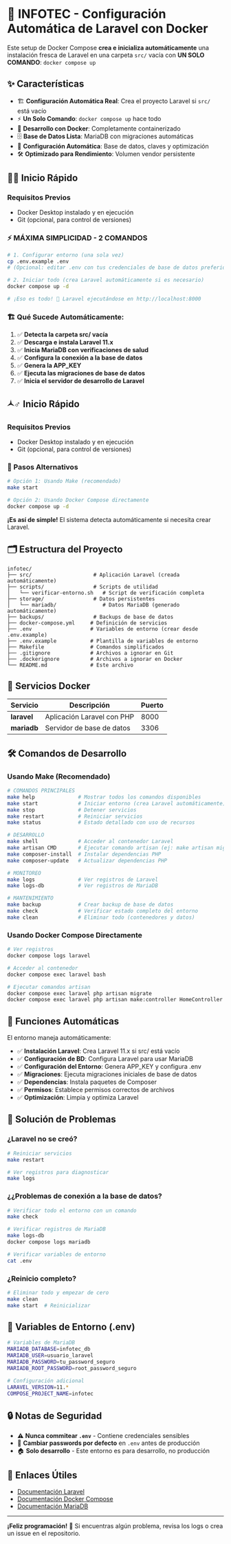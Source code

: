# 🚀 INFOTEC - Configuración Automática de Laravel con Docker

Este setup de Docker Compose **crea e inicializa automáticamente** una instalación fresca de Laravel en una carpeta `src/` vacía con **UN SOLO COMANDO**: `docker compose up`

## ✨ Características

- 🏗️ **Configuración Automática Real**: Crea el proyecto Laravel si `src/` está vacío
- ⚡ **Un Solo Comando**: `docker compose up` hace todo
- 🐳 **Desarrollo con Docker**: Completamente containerizado
- 🗄️ **Base de Datos Lista**: MariaDB con migraciones automáticas
- 🔑 **Configuración Automática**: Base de datos, claves y optimización
- 🛠️ **Optimizado para Rendimiento**: Volumen vendor persistente

## 🏃‍♂️ Inicio Rápido

### Requisitos Previos
- Docker Desktop instalado y en ejecución
- Git (opcional, para control de versiones)

### ⚡ **MÁXIMA SIMPLICIDAD - 2 COMANDOS**

```bash
# 1. Configurar entorno (una sola vez)
cp .env.example .env
# (Opcional: editar .env con tus credenciales de base de datos preferidas)

# 2. Iniciar todo (crea Laravel automáticamente si es necesario)
docker compose up -d

# ¡Eso es todo! 🎉 Laravel ejecutándose en http://localhost:8000
```

### 🏗️ **Qué Sucede Automáticamente:**
1. ✅ **Detecta la carpeta src/ vacía**
2. ✅ **Descarga e instala Laravel 11.x**
3. ✅ **Inicia MariaDB con verificaciones de salud**
4. ✅ **Configura la conexión a la base de datos**
5. ✅ **Genera la APP_KEY**
6. ✅ **Ejecuta las migraciones de base de datos** 
7. ✅ **Inicia el servidor de desarrollo de Laravel**

## 🟃‍♂️ Inicio Rápido

### Requisitos Previos
- Docker Desktop instalado y en ejecución
- Git (opcional, para control de versiones)

### 📝 Pasos Alternativos

```bash
# Opción 1: Usando Make (recomendado)
make start

# Opción 2: Usando Docker Compose directamente
docker compose up -d
```

**¡Es así de simple!** El sistema detecta automáticamente si necesita crear Laravel.

## 🗂️ Estructura del Proyecto

```
infotec/
├── src/                    # Aplicación Laravel (creada automáticamente)
├── scripts/                # Scripts de utilidad
│   └── verificar-entorno.sh   # Script de verificación completa
├── storage/                # Datos persistentes
│   └── mariadb/               # Datos MariaDB (generado automáticamente)
├── backups/                # Backups de base de datos
├── docker-compose.yml     # Definición de servicios
├── .env                   # Variables de entorno (crear desde .env.example)
├── .env.example           # Plantilla de variables de entorno
├── Makefile               # Comandos simplificados
├── .gitignore             # Archivos a ignorar en Git
├── .dockerignore          # Archivos a ignorar en Docker
└── README.md              # Este archivo
```

## 🐳 Servicios Docker

| Servicio | Descripción | Puerto |
|----------|-------------|--------|
| **laravel** | Aplicación Laravel con PHP | 8000 |
| **mariadb** | Servidor de base de datos | 3306 |

## 🛠️ Comandos de Desarrollo

### Usando Make (Recomendado)
```bash
# COMANDOS PRINCIPALES
make help              # Mostrar todos los comandos disponibles
make start             # Iniciar entorno (crea Laravel automáticamente)
make stop              # Detener servicios
make restart           # Reiniciar servicios
make status            # Estado detallado con uso de recursos

# DESARROLLO
make shell             # Acceder al contenedor Laravel
make artisan CMD       # Ejecutar comando artisan (ej: make artisan migrate)
make composer-install  # Instalar dependencias PHP
make composer-update   # Actualizar dependencias PHP

# MONITOREO
make logs              # Ver registros de Laravel
make logs-db           # Ver registros de MariaDB

# MANTENIMIENTO
make backup            # Crear backup de base de datos
make check             # Verificar estado completo del entorno
make clean             # Eliminar todo (contenedores y datos)
```

### Usando Docker Compose Directamente
```bash
# Ver registros
docker compose logs laravel

# Acceder al contenedor
docker compose exec laravel bash

# Ejecutar comandos artisan
docker compose exec laravel php artisan migrate
docker compose exec laravel php artisan make:controller HomeController
```

## 🤖 Funciones Automáticas

El entorno maneja automáticamente:

- ✅ **Instalación Laravel**: Crea Laravel 11.x si src/ está vacío
- ✅ **Configuración de BD**: Configura Laravel para usar MariaDB
- ✅ **Configuración del Entorno**: Genera APP_KEY y configura .env
- ✅ **Migraciones**: Ejecuta migraciones iniciales de base de datos
- ✅ **Dependencias**: Instala paquetes de Composer
- ✅ **Permisos**: Establece permisos correctos de archivos
- ✅ **Optimización**: Limpia y optimiza Laravel

## 🐛 Solución de Problemas

### ¿Laravel no se creó?
```bash
# Reiniciar servicios
make restart

# Ver registros para diagnosticar
make logs
```

### ¿¿Problemas de conexión a la base de datos?
```bash
# Verificar todo el entorno con un comando
make check

# Verificar registros de MariaDB
make logs-db
docker compose logs mariadb

# Verificar variables de entorno
cat .env
```

### ¿Reinicio completo?
```bash
# Eliminar todo y empezar de cero
make clean
make start  # Reinicializar
```

## 📁 Variables de Entorno (.env)

```bash
# Variables de MariaDB
MARIADB_DATABASE=infotec_db
MARIADB_USER=usuario_laravel
MARIADB_PASSWORD=tu_password_seguro
MARIADB_ROOT_PASSWORD=root_password_seguro

# Configuración adicional
LARAVEL_VERSION=11.*
COMPOSE_PROJECT_NAME=infotec
```

## 🔒 Notas de Seguridad

- ⚠️ **Nunca commitear `.env`** - Contiene credenciales sensibles
- 🔑 **Cambiar passwords por defecto** en `.env` antes de producción
- 🏠 **Solo desarrollo** - Este entorno es para desarrollo, no producción

## 🔗 Enlaces Útiles

- [Documentación Laravel](https://laravel.com/docs)
- [Documentación Docker Compose](https://docs.docker.com/compose/)
- [Documentación MariaDB](https://mariadb.org/documentation/)

---

**¡Feliz programación!** 🚀 Si encuentras algún problema, revisa los logs o crea un issue en el repositorio.
